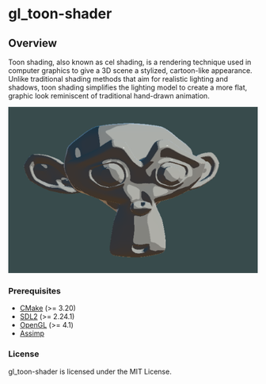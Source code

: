 # gl_toon-shader

## Overview

Toon shading, also known as cel shading, is a rendering technique used in computer graphics to give a 3D scene a stylized, cartoon-like appearance. Unlike traditional shading methods that aim for realistic lighting and shadows, toon shading simplifies the lighting model to create a more flat, graphic look reminiscent of traditional hand-drawn animation.

![suzanne](assets/cartoonish_suzanne.png)
### Prerequisites
+ [CMake](http://www.cmake.org "CMake project page") (>= 3.20)
+ [SDL2](https://www.libsdl.org "Simple DirectMedia Layer") (>= 2.24.1)
+ [OpenGL](https://www.opengl.org "OpenGL project page") (>= 4.1)
+ [Assimp](https://assimp.org "Open Asset Import Library")
### License
gl_toon-shader is licensed under the MIT License.